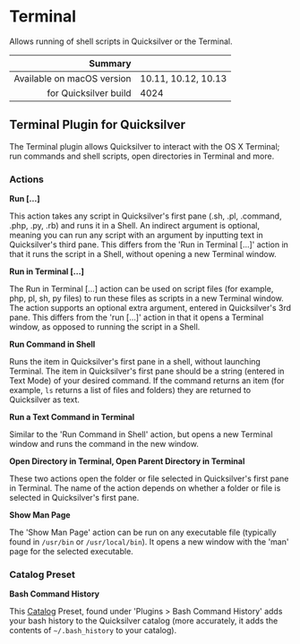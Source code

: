 # Terminal

Allows running of shell scripts in Quicksilver or the Terminal.

 Summary                    | &nbsp; 
---------------------------:|:--------------------
 Available on macOS version | 10.11, 10.12, 10.13
      for Quicksilver build | 4024


## Terminal Plugin for Quicksilver

The Terminal plugin allows Quicksilver to interact with the OS X Terminal; run
commands and shell scripts, open directories in Terminal and more.

### Actions

**Run […]**

This action takes any script in Quicksilver's first pane (.sh, .pl, .command,
.php, .py, .rb) and runs it in a Shell. An indirect argument is optional,
meaning you can run any script with an argument by inputting text in
Quicksilver's third pane. This differs from the 'Run in Terminal […]' action
in that it runs the script in a Shell, without opening a new Terminal window.

**Run in Terminal […]**

The Run in Terminal […] action can be used on script files (for example, php,
pl, sh, py files) to run these files as scripts in a new Terminal window. The
action supports an optional extra argument, entered in Quicksilver's 3rd pane.
This differs from the 'run […]' action in that it opens a Terminal window, as
opposed to running the script in a Shell.

**Run Command in Shell**

Runs the item in Quicksilver's first pane in a shell, without launching
Terminal. The item in Quicksilver's first pane should be a string (entered in
Text Mode) of your desired command. If the command returns an item (for
example, `ls` returns a list of files and folders) they are returned to
Quicksilver as text.

**Run a Text Command in Terminal**

Similar to the 'Run Command in Shell' action, but opens a new Terminal window
and runs the command in the new window.

**Open Directory in Terminal, Open Parent Directory in Terminal**

These two actions open the folder or file selected in Quicksilver's first pane
in Terminal. The name of the action depends on whether a folder or file is
selected in Quicksilver's first pane.

**Show Man Page**

The 'Show Man Page' action can be run on any executable file (typically found
in `/usr/bin` or `/usr/local/bin`). It opens a new window with the 'man' page
for the selected executable.

### Catalog Preset

**Bash Command History**

This [Catalog](qs://preferences#QSCatalogPrefPane) Preset, found under
'Plugins > Bash Command History' adds your bash history to the Quicksilver
catalog (more accurately, it adds the contents of `~/.bash_history` to your
catalog).